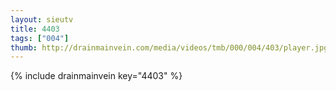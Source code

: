 ```yaml
--- 
layout: sieutv
title: 4403
tags: ["004"]
thumb: http://drainmainvein.com/media/videos/tmb/000/004/403/player.jpg
---
```

{% include drainmainvein key="4403" %} 
